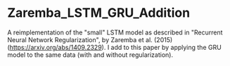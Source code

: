 # Zaremba_LSTM_GRU_Addition
A reimplementation of the "small" LSTM model as described in "Recurrent Neural Network Regularization", by Zaremba et al. (2015) (https://arxiv.org/abs/1409.2329). I add to this paper by applying the GRU model to the same data (with and without regularization).
